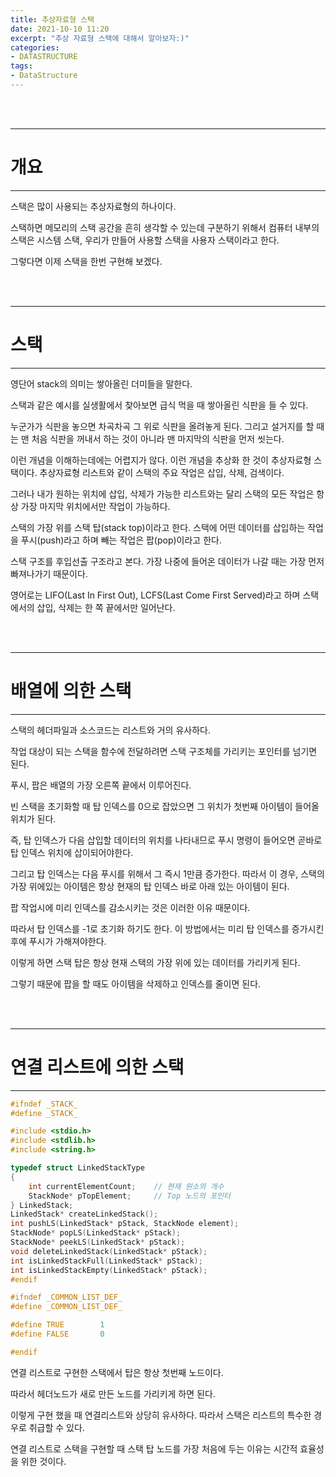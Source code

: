 ```yaml
---
title: 추상자료형 스택
date: 2021-10-10 11:20
excerpt: "추상 자료형 스택에 대해서 알아보자:)"
categories:
- DATASTRUCTURE
tags:
- DataStructure
---
```



<br />
<br />

---

# 개요

---

스택은 많이 사용되는 추상자료형의 하나이다.

스택하면 메모리의 스택 공간을 흔히 생각할 수 있는데 구분하기 위해서 컴퓨터 내부의 스택은 시스템 스택, 우리가 만들어 사용할 스택을 사용자 스택이라고 한다.

그렇다면 이제 스택을 한번 구현해 보겠다.

<br />
<br />

---

# 스택

---

영단어 stack의 의미는 쌓아올린 더미들을 말한다. 

스택과 같은 예시를 실생활에서 찾아보면 급식 먹을 때 쌓아올린 식판을 들 수 있다.

누군가가 식판을 놓으면 차곡차곡 그 위로 식판을 올려놓게 된다. 그리고 설거지를 할 때는 맨 처음 식판을 꺼내서 하는 것이 아니라 맨 마지막의 식판을 먼저 씻는다.

이런 개념을 이해하는데에는 어렵지가 않다. 이런 개념을 추상화 한 것이 추상자료형 스택이다. 추상자료형 리스트와 같이 스택의 주요 작업은 삽입, 삭제, 검색이다.

그러나 내가 원하는 위치에 삽입, 삭제가 가능한 리스트와는 달리 스택의 모든 작업은 항상 가장 마지막 위치에서만 작업이 가능하다.

스택의 가장 위를 스택 탑(stack top)이라고 한다. 스택에 어떤 데이터를 삽입하는 작업을 푸시(push)라고 하며 빼는 작업은 팝(pop)이라고 한다.

스택 구조를 후입선출 구조라고 본다. 가장 나중에 들어온 데이터가 나갈 때는 가장 먼저 빠져나가기 때문이다.

영어로는 LIFO(Last In First Out), LCFS(Last Come First Served)라고 하며 스택에서의 삽입, 삭제는 한 쪽 끝에서만 일어난다.

<br />
<br />

---

# 배열에 의한 스택

---



스택의 헤더파일과 소스코드는 리스트와 거의 유사하다.

작업 대상이 되는 스택을 함수에 전달하려면 스택 구조체를 가리키는 포인터를 넘기면 된다.

푸시, 팝은 배열의 가장 오른쪽 끝에서 이루어진다. 

빈 스택을 초기화할 때 탑 인덱스를 0으로 잡았으면 그 위치가 첫번째 아이템이 들어올 위치가 된다.

즉, 탑 인덱스가 다음 삽입할 데이터의 위치를 나타내므로 푸시 명령이 들어오면 곧바로 탑 인덱스 위치에 삽이되어야한다.

그리고 탑 인덱스는 다음 푸시를 위해서 그 즉시 1만큼 증가한다. 따라서 이 경우, 스택의 가장 위에있는 아이템은  항상 현재의 탑 인덱스 바로 아래 있는 아이템이 된다.

팝 작업시에 미리 인덱스를 감소시키는 것은 이러한 이유 때문이다.

따라서 탑 인덱스를 -1로 초기화 하기도 한다. 이 방법에서는 미리 탑 인덱스를 증가시킨 후에 푸시가 가해져야한다.

이렇게 하면 스택 탑은 항상 현재 스택의 가장 위에 있는 데이터를 가리키게 된다.

그렇기 때문에 팝을 할 때도 아이템을 삭제하고 인덱스를 줄이면 된다.



<br />
<br />

---


# 연결 리스트에 의한 스택

---

```c
#ifndef _STACK_
#define _STACK_

#include <stdio.h>
#include <stdlib.h>
#include <string.h>

typedef struct LinkedStackType
{
	int currentElementCount;	// 현재 원소의 개수
	StackNode* pTopElement;		// Top 노드의 포인터
} LinkedStack;
LinkedStack* createLinkedStack();
int pushLS(LinkedStack* pStack, StackNode element);
StackNode* popLS(LinkedStack* pStack);
StackNode* peekLS(LinkedStack* pStack);
void deleteLinkedStack(LinkedStack* pStack);
int isLinkedStackFull(LinkedStack* pStack);
int isLinkedStackEmpty(LinkedStack* pStack);
#endif

#ifndef _COMMON_LIST_DEF_
#define _COMMON_LIST_DEF_

#define TRUE		1
#define FALSE		0

#endif
```

연결 리스트로 구현한 스택에서 탑은 항상 첫번째 노드이다.

따라서 헤더노드가 새로 만든 노드를 가리키게 하면 된다.

이렇게 구현 했을 때 연결리스트와 상당히 유사하다. 따라서 스택은 리스트의 특수한 경우로 취급할 수 있다.

연결 리스트로 스택을 구현할 때 스택 탑 노드를 가장 처음에 두는 이유는 시간적 효율성을 위한 것이다.

